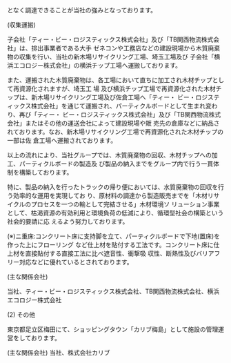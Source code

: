 となく調達できることが当社の強みとなっております。

(収集運搬)

子会社「ティー・ビー・ロジスティックス株式会社」及び「TB関西物流株式会社」は、排出事業者である大手 ゼネコンや工務店などの建設現場から木質廃棄物の収集を行い、当社の新木場リサイクリング工場、埼玉工場及び 子会社「横浜エコロジー株式会社」の横浜チップ工場へ運搬しております。

また、運搬された木質廃棄物は、各工場において直ちに加工され木材チップとして再資源化されますが、埼玉工 場 及び横浜チップ工場で再資源化された木材チップは、新木場リサイクリング工場及び佐倉工場へ「ティー・ ビー・ロジスティックス株式会社」を通じて運搬され、パーティクルボードとして生まれ変わり、再び「ティー・ ビー・ロジスティックス株式会社」及び「TB関西物流株式会社」またはその他の運送会社によって建設現場や販 売先の倉庫などに納品されております。なお、新木場リサイクリング工場で再資源化された木材チップの一部は佐 倉工場へ運搬されております。

以上の流れにより、当社グループでは、木質廃棄物の回収、木材チップへの加工、パーティクルボードの製造及 び製品の納入までをグループ内で行う一貫体制を構築しております。

特に、製品の納入を行ったトラックの帰り便においては、水質廃棄物の回収を行う効率的な運用を実現してお り、原材料の調達から製造販売までを「木材リサイクルのプロセスを一つの輸として完結させる」木材環境ソ リューション事業として、枯渇資源の有効利用と環境負荷の低減により、循環型社会の構築という社会的要請に応 えるよう努力しております。

(※)ニ重床:コンクリート床に支持脚を立て、パーティクルボードで下地(置床)を作った上にフローリング など仕上材を貼付する工法です。コンクリート床に仕上材を直接貼付する直接工法に比べ遮音性、衝撃吸 収性、断熱性及びバリアフリー対応などに優れているとされております。

(主な関係会社)

当社、ティー・ビー・ロジスティックス株式会社、TB関西物流株式会社、横浜エコロジー株式会社

(2) その他

東京都足立区梅田にて、ショッピングタウン「カリブ梅島」として施設の管理運営をしております。

(主な関係会社) 当社、株式会社カリブ